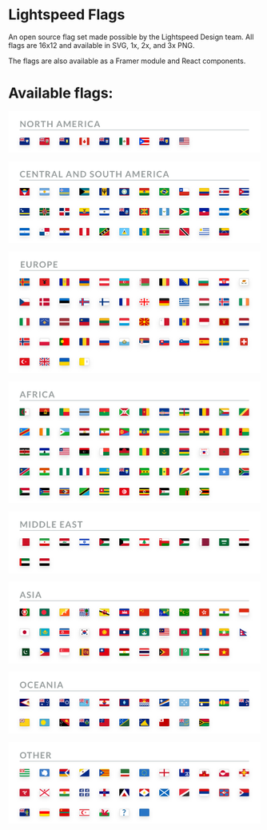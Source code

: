 # Lightspeed Flags
An open source flag set made possible by the Lightspeed Design team. 
All flags are 16x12 and available in SVG, 1x, 2x, and 3x PNG.

The flags are also available as a Framer module and React components.

# Available flags:
![North America](preview/North-America.png)

![CentralandSouthAmerica](preview/Central-and-South-America.png)

![Europe](preview/Europe.png)

![Africa](preview/Africa.png)

![Middle East](preview/Middle-East.png)

![Asia](preview/Asia.png)

![Oceania](preview/Oceania.png)

![Other](preview/Other.png)